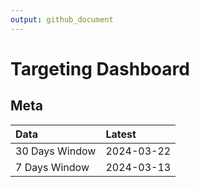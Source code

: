 ```yaml
---
output: github_document
---
```


# Targeting Dashboard



## Meta


|Data           |Latest     |
|:--------------|:----------|
|30 Days Window |2024-03-22 |
|7 Days Window  |2024-03-13 |
